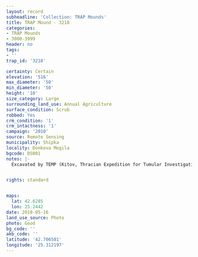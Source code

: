 ```yaml
---
layout: record
subheadline: 'Collection: TRAP Mounds'
title: TRAP Mound - 3218
categories:
- TRAP Mounds
- 3000-3999
header: no
tags:
- ''
trap_id: '3218'

certainty: Certain
elevation: '516'
max_diameter: '50'
min_diameter: '50'
height: '10'
size_category: Large
surrounding_land_use: Annual Agriculture
surface_condition: Scrub
robbed: Yes
crm_condition: '1'
crm_intactness: '1'
campaign: '2010'
source: Remote Sensing
municipality: Shipka
locality: Donkova Mogila
bgcode: DS001
notes: |-
  Excavated by TEMP (Kitov, Thracian Expedition for Tumular Investigations). Large stone structure on the top - temple. Pithoi found in the mound.


rights: standard


maps:
  lat: 42.6285
  lon: 25.2442
date: 2018-05-16
land_use_source: Photo
photo: Good
bg_code: ''
akb_code: ''
latitude: '42.706581'
longitude: '25.312197'
---
```

